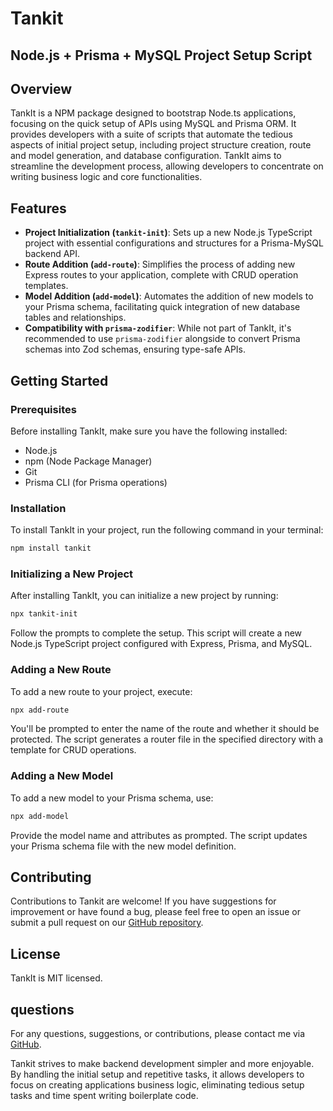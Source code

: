 # Tankit 

## Node.js + Prisma + MySQL Project Setup Script


## Overview

TankIt is a NPM package designed to bootstrap Node.ts applications, focusing on the quick setup of APIs using MySQL and Prisma ORM. It provides developers with a suite of scripts that automate the tedious aspects of initial project setup, including project structure creation, route and model generation, and database configuration. TankIt aims to streamline the development process, allowing developers to concentrate on writing business logic and core functionalities.

## Features

- **Project Initialization (`tankit-init`)**: Sets up a new Node.js TypeScript project with essential configurations and structures for a Prisma-MySQL backend API.
- **Route Addition (`add-route`)**: Simplifies the process of adding new Express routes to your application, complete with CRUD operation templates.
- **Model Addition (`add-model`)**: Automates the addition of new models to your Prisma schema, facilitating quick integration of new database tables and relationships.
- **Compatibility with `prisma-zodifier`**: While not part of TankIt, it's recommended to use `prisma-zodifier` alongside to convert Prisma schemas into Zod schemas, ensuring type-safe APIs.

## Getting Started

### Prerequisites

Before installing TankIt, make sure you have the following installed:
- Node.js
- npm (Node Package Manager)
- Git
- Prisma CLI (for Prisma operations)

### Installation

To install TankIt in your project, run the following command in your terminal:

```bash
npm install tankit
```

### Initializing a New Project

After installing TankIt, you can initialize a new project by running:

```bash
npx tankit-init
```

Follow the prompts to complete the setup. This script will create a new Node.js TypeScript project configured with Express, Prisma, and MySQL.

### Adding a New Route

To add a new route to your project, execute:

```bash
npx add-route
```

You'll be prompted to enter the name of the route and whether it should be protected. The script generates a router file in the specified directory with a template for CRUD operations.

### Adding a New Model

To add a new model to your Prisma schema, use:

```bash
npx add-model
```

Provide the model name and attributes as prompted. The script updates your Prisma schema file with the new model definition.

## Contributing

Contributions to Tankit are welcome! If you have suggestions for improvement or have found a bug, please feel free to open an issue or submit a pull request on our [GitHub repository](https://github.com/tannerpace/EasyApi).

## License

TankIt is MIT licensed. 

## questions 

 For any questions, suggestions, or contributions, please contact me via [GitHub](https://github.com/tannerpace).

Tankit strives to make backend development simpler and more enjoyable. By handling the initial setup and repetitive tasks, it allows developers to focus on creating applications business logic, eliminating tedious setup tasks and time spent writing boilerplate code.